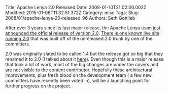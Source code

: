 Title: Apache Lenya 2.0 Released
Date: 2008-01-10T21:02:00.002Z
Modified: 2015-01-06T11:32:51.372Z
Category: misc
Tags: 
Slug: 2008/01/apache-lenya-20-released_96
Authors: Seth Gottlieb

After over 3 years since its last major release, the Apache Lenya team [just announced the official release of version 2.0](http://www.apachenews.org/archives/001098.html). [There is one known live site running 2.0](http://koerperarbeit-zeche-ludwig.de/index_en.html) that was built off of the unreleased 2.0 trunk by one of the committers.

  

2.0 was originally slated to be called 1.4 but the release got so big that they renamed it to 2.0 (I talked about it [here](http://contenthere.blogspot.com/2007/06/tale-of-two-releases.html)). Even though this is a major release that took a lot of work, most of the big changes are under the covers and are not visible to the content contributor. Hopefully these architectural improvements, plus fresh blood on the development team ( a few new committers have recently been voted in), will be a launching point for further progress on the project.  

  
  
